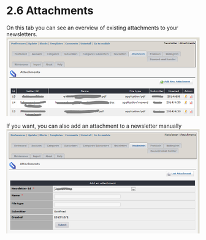 # 2.6 Attachments

On this tab you can see an overview of existing attachments to your newsletters.
![](../assets/attachment1_en.PNG)

If you want, you can also add an attachment to a newsletter manually
![](../assets/attachment2_en.PNG)